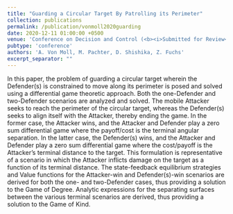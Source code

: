 ```yaml
---
title: "Guarding a Circular Target By Patrolling its Perimeter"
collection: publications
permalink: /publication/vonmoll2020guarding
date: 2020-12-11 01:00:00 +0500
venue: 'Conference on Decision and Control (<b><i>Submitted for Review</i></b>)'
pubtype: 'conference'
authors: 'A. Von Moll, M. Pachter, D. Shishika, Z. Fuchs'
excerpt_separator: ""
---
```

In this paper, the problem of guarding a circular target wherein the Defender(s) is constrained to move along its perimeter is posed and solved using a differential game theoretic approach. Both the one-Defender and two-Defender scenarios are analyzed and solved. The mobile Attacker seeks to reach the perimeter of the circular target, whereas the Defender(s) seeks to align itself with the Attacker, thereby ending the game. In the former case, the Attacker wins, and the Attacker and Defender play a zero sum differential game where the payoff/cost is the terminal angular separation. In the latter case, the Defender(s) wins, and the Attacker and Defender play a zero sum differential game where the cost/payoff is the Attacker’s terminal distance to the target. This formulation is representative of a scenario in which the Attacker inflicts damage on the target as a function of its terminal distance. The state-feedback equilibrium strategies and Value functions for the Attacker-win and Defender(s)-win scenarios are derived for both the one- and two-Defender cases, thus providing a solution to the Game of Degree. Analytic expressions for the separating surfaces between the various terminal scenarios are derived, thus providing a solution to the Game of Kind.

